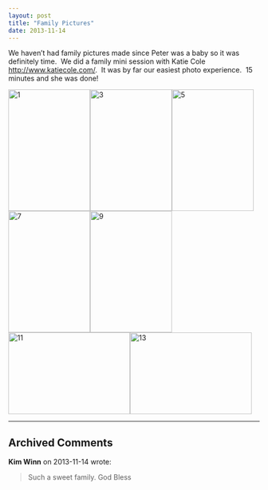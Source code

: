 ```yaml
---
layout: post
title: "Family Pictures"
date: 2013-11-14
---
```


<p>We haven’t had family pictures made since Peter was a baby so it was definitely time.&#160; We did a family mini session with Katie Cole <a href="http://www.katiecole.com/">http://www.katiecole.com/</a>.&#160; It was by far our easiest photo experience.&#160; 15 minutes and she was done!&#160; </p>  <p><a href="/thepaladinos/assets/images/1.jpg"><img title="1" style="border-top: 0px; border-right: 0px; background-image: none; border-bottom: 0px; padding-top: 0px; padding-left: 0px; margin: 0px; border-left: 0px; display: inline; padding-right: 0px" border="0" alt="1" src="/thepaladinos/assets/images/1_thumb.jpg" width="164" height="244" /></a><a href="/thepaladinos/assets/images/3.jpg"><img title="3" style="border-top: 0px; border-right: 0px; background-image: none; border-bottom: 0px; padding-top: 0px; padding-left: 0px; margin: 0px; border-left: 0px; display: inline; padding-right: 0px" border="0" alt="3" src="/thepaladinos/assets/images/3_thumb.jpg" width="164" height="244" /></a><a href="/thepaladinos/assets/images/5.jpg"><img title="5" style="border-top: 0px; border-right: 0px; background-image: none; border-bottom: 0px; padding-top: 0px; padding-left: 0px; margin: 0px; border-left: 0px; display: inline; padding-right: 0px" border="0" alt="5" src="/thepaladinos/assets/images/5_thumb.jpg" width="164" height="244" /></a><a href="/thepaladinos/assets/images/7.jpg"><img title="7" style="border-top: 0px; border-right: 0px; background-image: none; border-bottom: 0px; padding-top: 0px; padding-left: 0px; margin: 0px; border-left: 0px; display: inline; padding-right: 0px" border="0" alt="7" src="/thepaladinos/assets/images/7_thumb.jpg" width="164" height="244" /></a><a href="/thepaladinos/assets/images/9.jpg"><img title="9" style="border-top: 0px; border-right: 0px; background-image: none; border-bottom: 0px; padding-top: 0px; padding-left: 0px; margin: 0px; border-left: 0px; display: inline; padding-right: 0px" border="0" alt="9" src="/thepaladinos/assets/images/9_thumb.jpg" width="164" height="244" /></a><a href="/thepaladinos/assets/images/11.jpg"><img title="11" style="border-top: 0px; border-right: 0px; background-image: none; border-bottom: 0px; padding-top: 0px; padding-left: 0px; margin: 0px; border-left: 0px; display: inline; padding-right: 0px" border="0" alt="11" src="/thepaladinos/assets/images/11_thumb.jpg" width="244" height="164" /></a><a href="/thepaladinos/assets/images/13.jpg"><img title="13" style="border-top: 0px; border-right: 0px; background-image: none; border-bottom: 0px; padding-top: 0px; padding-left: 0px; border-left: 0px; display: inline; padding-right: 0px" border="0" alt="13" src="/thepaladinos/assets/images/13_thumb.jpg" width="244" height="164" /></a></p>


---

## Archived Comments

**Kim Winn** on 2013-11-14 wrote:

> Such a sweet family. God Bless
